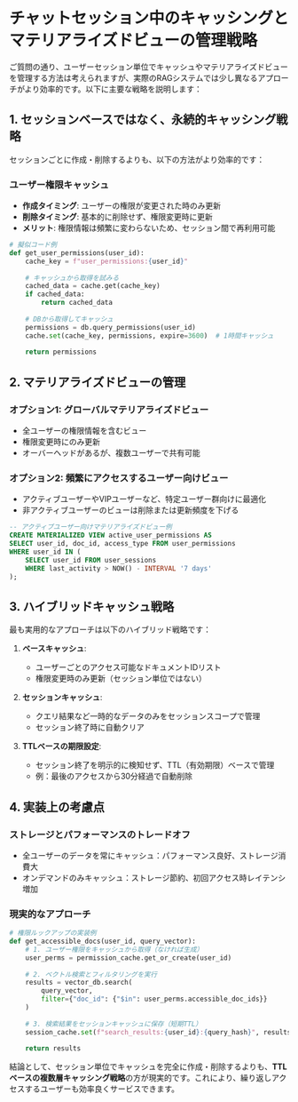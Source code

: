 # チャットセッション中のキャッシングとマテリアライズドビューの管理戦略

ご質問の通り、ユーザーセッション単位でキャッシュやマテリアライズドビューを管理する方法は考えられますが、実際のRAGシステムでは少し異なるアプローチがより効率的です。以下に主要な戦略を説明します：

## 1. セッションベースではなく、永続的キャッシング戦略

セッションごとに作成・削除するよりも、以下の方法がより効率的です：

### ユーザー権限キャッシュ
- **作成タイミング**: ユーザーの権限が変更された時のみ更新
- **削除タイミング**: 基本的に削除せず、権限変更時に更新
- **メリット**: 権限情報は頻繁に変わらないため、セッション間で再利用可能

```python
# 擬似コード例
def get_user_permissions(user_id):
    cache_key = f"user_permissions:{user_id}"
    
    # キャッシュから取得を試みる
    cached_data = cache.get(cache_key)
    if cached_data:
        return cached_data
        
    # DBから取得してキャッシュ
    permissions = db.query_permissions(user_id)
    cache.set(cache_key, permissions, expire=3600)  # 1時間キャッシュ
    
    return permissions
```

## 2. マテリアライズドビューの管理

### オプション1: グローバルマテリアライズドビュー
- 全ユーザーの権限情報を含むビュー
- 権限変更時にのみ更新
- オーバーヘッドがあるが、複数ユーザーで共有可能

### オプション2: 頻繁にアクセスするユーザー向けビュー
- アクティブユーザーやVIPユーザーなど、特定ユーザー群向けに最適化
- 非アクティブユーザーのビューは削除または更新頻度を下げる

```sql
-- アクティブユーザー向けマテリアライズドビュー例
CREATE MATERIALIZED VIEW active_user_permissions AS
SELECT user_id, doc_id, access_type FROM user_permissions
WHERE user_id IN (
    SELECT user_id FROM user_sessions 
    WHERE last_activity > NOW() - INTERVAL '7 days'
);
```

## 3. ハイブリッドキャッシュ戦略

最も実用的なアプローチは以下のハイブリッド戦略です：

1. **ベースキャッシュ**:
   - ユーザーごとのアクセス可能なドキュメントIDリスト
   - 権限変更時のみ更新（セッション単位ではない）

2. **セッションキャッシュ**:
   - クエリ結果など一時的なデータのみをセッションスコープで管理
   - セッション終了時に自動クリア

3. **TTLベースの期限設定**:
   - セッション終了を明示的に検知せず、TTL（有効期限）ベースで管理
   - 例：最後のアクセスから30分経過で自動削除

## 4. 実装上の考慮点

### ストレージとパフォーマンスのトレードオフ
- 全ユーザーのデータを常にキャッシュ：パフォーマンス良好、ストレージ消費大
- オンデマンドのみキャッシュ：ストレージ節約、初回アクセス時レイテンシ増加

### 現実的なアプローチ
```python
# 権限ルックアップの実装例
def get_accessible_docs(user_id, query_vector):
    # 1. ユーザー権限をキャッシュから取得（なければ生成）
    user_perms = permission_cache.get_or_create(user_id)
    
    # 2. ベクトル検索とフィルタリングを実行
    results = vector_db.search(
        query_vector,
        filter={"doc_id": {"$in": user_perms.accessible_doc_ids}}
    )
    
    # 3. 検索結果をセッションキャッシュに保存（短期TTL）
    session_cache.set(f"search_results:{user_id}:{query_hash}", results, ttl=300)
    
    return results
```

結論として、セッション単位でキャッシュを完全に作成・削除するよりも、**TTLベースの複数層キャッシング戦略**の方が現実的です。これにより、繰り返しアクセスするユーザーも効率良くサービスできます。